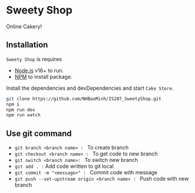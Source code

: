 # Sweety Shop

Online Cakery!

## Installation

`Sweety Shop` is requires

-   [Node.js](https://nodejs.org/) v16+ to run.
-   [NPM](https://www.npmjs.com/) to install package.

Install the dependencies and devDependencies and start `Cake Store`.

```sh
git clone https://github.com/NHBaoMinh/IS207_SweetyShop.git
npm i
npm run dev
npm run watch
```

## Use git command

-   `git branch <branch name> : ` To create branch
-   `git checkout <branch name> : ` To get code to new branch
-   `git switch <branch name>: ` To switch new branch
-   `git add . :` Add code written to git local
-   `git commit -m "<message>" : ` Commit code with message
-   `git push --set-upstream origin <branch name> : ` Push code with new branch
